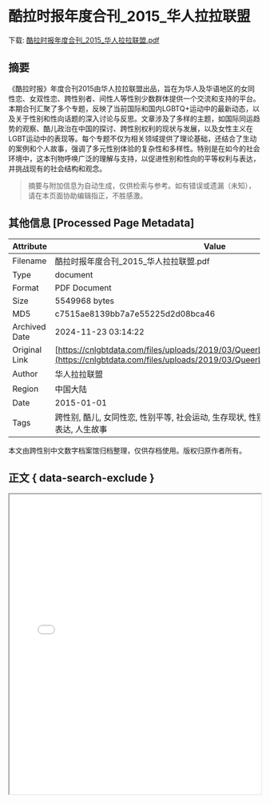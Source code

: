 # 酷拉时报年度合刊_2015_华人拉拉联盟

<!-- tcd_download_link -->
下载: <a href="../酷拉时报年度合刊_2015_华人拉拉联盟.pdf" download>酷拉时报年度合刊_2015_华人拉拉联盟.pdf</a>
<!-- tcd_download_link_end -->

## 摘要

<!-- tcd_abstract -->
《酷拉时报》年度合刊2015由华人拉拉联盟出品，旨在为华人及华语地区的女同性恋、女双性恋、跨性别者、间性人等性别少数群体提供一个交流和支持的平台。本期合刊汇聚了多个专题，反映了当前国际和国内LGBTQ+运动中的最新动态，以及关于性别和性向话题的深入讨论与反思。文章涉及了多样的主题，如国际同运趋势的观察、酷儿政治在中国的探讨、跨性别权利的现状与发展，以及女性主义在LGBT运动中的表现等。每个专题不仅为相关领域提供了理论基础，还结合了生动的案例和个人故事，强调了多元性别体验的复杂性和多样性。特别是在如今的社会环境中，这本刊物呼唤广泛的理解与支持，以促进性别和性向的平等权利与表达，并挑战现有的社会结构和观念。

<!-- tcd_abstract_end -->

> 摘要与附加信息为自动生成，仅供检索与参考。如有错误或遗漏（未知），请在本页面协助编辑指正，不胜感激。

## 其他信息 [Processed Page Metadata]

| Attribute       | Value                                  |
|-----------------|----------------------------------------|
| Filename        | 酷拉时报年度合刊_2015_华人拉拉联盟.pdf                             |
| Type            | document                                 |
| Format          | PDF Document                               |
| Size            | 5549968 bytes                           |
| MD5             | c7515ae8139bb7a7e55225d2d08bca46                                  |
| Archived Date   | 2024-11-23 03:14:22                             |
| Original Link   | [https://cnlgbtdata.com/files/uploads/2019/03/QueerLalaTimes_vol.2_2015.pdf.pdf](https://cnlgbtdata.com/files/uploads/2019/03/QueerLalaTimes_vol.2_2015.pdf.pdf)                         |
| Author          | 华人拉拉联盟                               |
| Region          | 中国大陆                               |
| Date            | 2015-01-01                                 |
| Tags            | 跨性别, 酷儿, 女同性恋, 性别平等, 社会运动, 生存现状, 性别认同, 医疗资源, 法律政策, 文化表达, 人生故事                                 |

本文由跨性别中文数字档案馆归档整理，仅供存档使用。版权归原作者所有。


## 正文 { data-search-exclude }

<!-- tcd_main_text -->
<iframe src="../酷拉时报年度合刊_2015_华人拉拉联盟.pdf" width="100%" height="600px">
    <p>无法显示PDF，请下载查看。</p>
</iframe>
<!-- tcd_main_text_end -->

